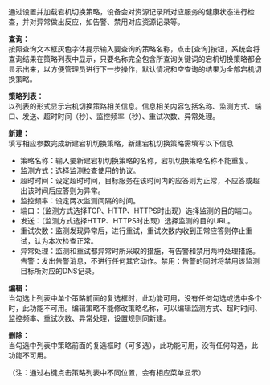 通过设置并加载宕机切换策略，设备会对资源记录所对应服务的健康状态进行检查，并对异常做出反应，如告警、禁用对应资源记录等。

**查询：**  
按照查询文本框灰色字体提示输入要查询的策略名称，点击[查询]按钮，系统会将查询结果在策略列表中显示，只要名称完全包含所查询关键词的宕机切换策略都会显示出来，以方便管理员进行下一步操作，默认情况和空查询的结果为全部宕机切换策略。

**策略列表：**  
以列表的形式显示宕机切换策路相关信息。信息相关内容包括名称、监测方式、端口、发送、超时时间（秒）、监控频率（秒）、重试次数、异常处理。

**新建：**  
填写相应参数完成新建宕机切换策略，新建宕机切换策略需填写以下信息  

- 策略名称：输入要新建宕机切换策略的名称，宕机切换策略名称不能重复。  
- 监测方式：选择监测检查使用的协议。  
- 超时时间：设定超时时间，目标服务在该时间内的应答则为正常，不应答或超出该时间后应答则为异常。  
- 监控频率：设定两次监测间隔的时间。  
- 端口：（监测方式选择TCP、HTTP、HTTPS时出现）选择监测的目的端口。  
- 发送：（监测方式选择HTTP、HTTPS时出现）选择监测的目的URL。  
- 重试次数：监测发现异常后，进行重试，重试次数内收到正常应答则停止重试，认为本次检查正常。  
- 异常处理：监测和重试都异常时所采取的措施，有告警和禁用两种处理措施。告警：发出告警消息，不进行任何其它动作。禁用：告警的同时将禁用该监测目标所对应的DNS记录。  

**编辑：**  
当勾选上列表中单个策略前面的复选框时，此功能可用，没有任何勾选或选中多个时，此功能不可用。编辑策略不能修改策略名称，可以编辑监测方式、超时时间、监控频率、重试次数、异常处理，设置规则同新建。

**删除：**  
当勾选中列表中策略前面的复选框时（可多选），此功能可用，没有任何勾选，此功能不可用。

（注：通过右键点击策略列表中不同位置，会有相应菜单显示）
